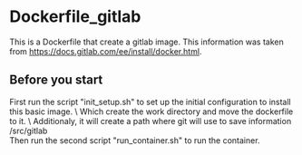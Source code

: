 # Dockerfile_gitlab
This is a Dockerfile that create a gitlab image. This information was taken from https://docs.gitlab.com/ee/install/docker.html.

## Before you start 
First run the script "init_setup.sh" to set up the initial configuration to install this basic image. \ 
Which create the work directory and move the dockerfile to it. \ 
Additionaly, it will create a path where git will use to save information /src/gitlab  \
Then run the second script "run_container.sh" to run the container.
